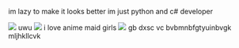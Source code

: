 im lazy to make it looks better im just python and c# developer

![](http://github-profile-summary-cards.vercel.app/api/cards/profile-details?username=maedakatoo&theme=default)
uwu
![](https://github-readme-stats.vercel.app/api?username=maedakatoo&show_icons=true&theme=buefy&icon_color=bd96dc)
i love anime maid girls
![](https://github-readme-stats.vercel.app/api/top-langs/?username=maedakatoo&layout=compact)
gb dxsc vc bvbmnbfgtyuinbvgk mljhkllcvk
